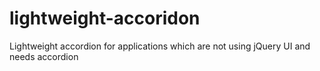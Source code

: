 lightweight-accoridon
=====================

Lightweight accordion for applications which are not using jQuery UI and needs accordion

